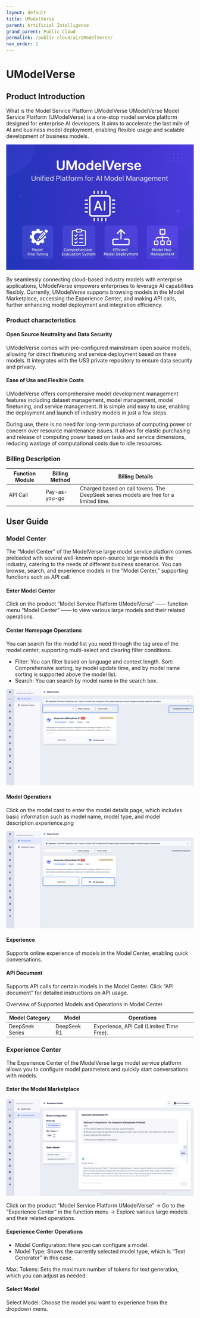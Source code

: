 ```yaml
---
layout: default
title: UModelVerse
parent: Artificial Intelligence
grand_parent: Public Cloud
permalink: /public-cloud/ai/UModelVerse/
nav_order: 2
---
```

# UModelVerse
## Product Introduction
What is the Model Service Platform UModelVerse
UModelVerse Model Service Platform (UModelVerse) is a one-stop model service platform designed for enterprise AI developers. It aims to accelerate the last mile of AI and business model deployment, enabling flexible usage and scalable development of business models.

![1](/assets/images/umodelverse.webp)

By seamlessly connecting cloud-based industry models with enterprise applications, UModelVerse empowers enterprises to leverage AI capabilities flexibly. Currently, UModelVerse supports browsing models in the Model Marketplace, accessing the Experience Center, and making API calls, further enhancing model deployment and integration efficiency.
### Product characteristics
#### Open Source Neutrality and Data Security
UModelVerse comes with pre-configured mainstream open source models, allowing for direct finetuning and service deployment based on these models. It integrates with the US3 private repository to ensure data security and privacy.

#### Ease of Use and Flexible Costs
UModelVerse offers comprehensive model development management features including dataset management, model management, model finetuning, and service management. It is simple and easy to use, enabling the deployment and launch of industry models in just a few steps.

During use, there is no need for long-term purchase of computing power or concern over resource maintenance issues. It allows for elastic purchasing and release of computing power based on tasks and service dimensions, reducing wastage of computational costs due to idle resources.

### Billing Description

| Function Module | Billing Method | Billing Details |
| --- | --- | --- |
| API Call | Pay-as-you-go | Charged based on call tokens. The DeepSeek series models are free for a limited time. |

## User Guide
### Model Center
The “Model Center” of the ModelVerse large model service platform comes preloaded with several well-known open-source large models in the industry, catering to the needs of different business scenarios. You can browse, search, and experience models in the “Model Center,” supporting functions such as API call.

#### Enter Model Center
Click on the product “Model Service Platform UModelVerse” —— function menu “Model Center” —— to view various large models and their related operations.

#### Center Homepage Operations
You can search for the model list you need through the tag area of the model center, supporting multi-select and clearing filter conditions.

- Filter: You can filter based on language and context length.
Sort: Comprehensive sorting, by model update time, and by model name sorting is supported above the model list.
- Search: You can search by model name in the search box.

![1](/assets/images/public-cloud-user-guides/59cc17062bf47dc62ea7b0040936d2e4_1739246177025.png)

#### Model Operations
Click on the model card to enter the model details page, which includes basic information such as model name, model type, and model description.experience.png

![1](/assets/images/public-cloud-user-guides/cf8a9fd9465355b68e3305302922bc8f_1739246245843.png)

#### Experience
Supports online experience of models in the Model Center, enabling quick conversations.

#### API Document
Supports API calls for certain models in the Model Center. Click “API document” for detailed instructions on API usage.

Overview of Supported Models and Operations in Model Center

| Model Category | Model | Operations |
| --- | --- | --- |
| DeepSeek Series | DeepSeek R1	 | Experience, API Call (Limited Time Free). |

### Experience Center
The Experience Center of the ModelVerse large model service platform allows you to configure model parameters and quickly start conversations with models.

#### Enter the Model Marketplace

![1](/assets/images/public-cloud-user-guides/aab89b849e145806e0ec12ecca2c5153_1739246384398.png)

Click on the product “Model Service Platform UModelVerse” → Go to the “Experience Center” in the function menu → Explore various large models and their related operations.


#### Experience Center Operations

- Model Configuration: Here you can configure a model.
- Model Type: Shows the currently selected model type, which is “Text Generator” in this case.

Max. Tokens: Sets the maximum number of tokens for text generation, which you can adjust as needed.

#### Select Model
Select Model: Choose the model you want to experience from the dropdown menu.
